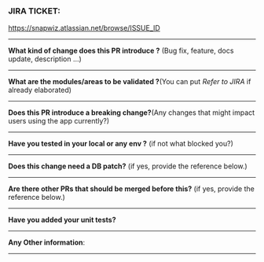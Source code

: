### JIRA TICKET:

<!-- Add the JIRA reference with us -->

https://snapwiz.atlassian.net/browse/ISSUE_ID

---

**What kind of change does this PR introduce ?** (Bug fix, feature, docs update, description ...)

<!-- Answer below. `>` represents a block quote below -->

>

---

**What are the modules/areas to be validated ?**(You can put _Refer to JIRA_ if already elaborated)

<!-- Answer below. `>` represents a block quote below -->

>

---

**Does this PR introduce a breaking change?**(Any changes that might impact users using the app currently?)

<!-- Answer below. `>` represents a block quote below -->

>

---

**Have you tested in your local or any env ?** (if not what blocked you?)

<!-- Answer below. `>` represents a block quote below -->

>

---

**Does this change need a DB patch?** (if yes, provide the reference below.)

<!-- Answer below. `>` represents a block quote below -->

>

---

**Are there other PRs that should be merged before this?** (if yes, provide the reference below.)

<!-- Answer below. `>` represents a block quote below -->

>

---

**Have you added your unit tests?**

<!-- Answer below. `>` represents a block quote below -->

>

---

**Any Other information**:

<!-- Answer below. `>` represents a block quote below -->

>

---
